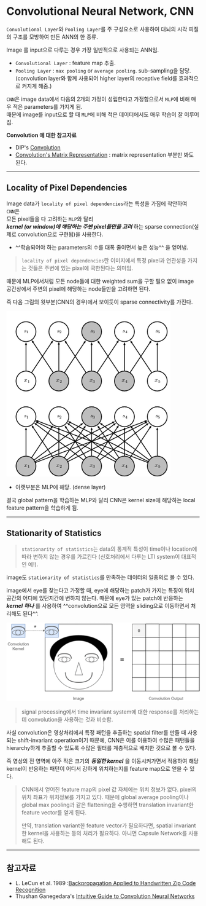 # Convolutional Neural Network, CNN

`Convolutional Layer`와 `Pooling Layer`를 주 구성요소로 사용하여 대뇌의 시각 피질의 구조를 모방하여 만든 ANN의 한 종류.

Image 를 input으로 다루는 경우 가장 일반적으로 사용되는 ANN임.

* `Convolutional Layer` : feature map 추출.
* `Pooling Layer` : `max pooling` or `average pooling`. sub-sampling을 담당. (convolution layer와 함께 사용되어 higher layer의 receptive field를 효과적으로 커지게 해줌.)

`CNN`은 image data에서 다음의 2개의 가정이 성립한다고 가정함으로서 `MLP`에 비해 매우 적은 parameters를 가지게 됨.  
때문에 image를 input으로 할 때 `MLP`에 비해 적은 데이터에서도 매우 학습이 잘 이루어짐.

**Convolution 에 대한 참고자료**

* DIP's [Convolution](../../dip/cv2/etc/dip_convolution.md)
* [Convolution's Matrix Representation](https://bme808.blogspot.com/2022/10/ml-transposed-convolution.html) : matrix representation 부분만 봐도 된다.

---

## Locality of Pixel Dependencies

Image data가 `locality of pixel dependencies`라는 특성을 가짐에 착안하여  
`CNN`은  
모든 pixel들을 다 고려하는 `MLP`와 달리  
***kernel (or window)에 해당하는 주변 pixel들만을 고려*** 하는 sparse connection(실제로 convolution으로 구현됨)을 사용한다.

* ^^학습되어야 하는 parameters의 수를 대폭 줄이면서 높은 성능^^ 을 얻어냄.

> `locality of pixel dependencies`란 이미지에서 특정 pixel과 연관성을 가지는 것들은 주변에 있는 pixel에 국한된다는 의미임.

때문에 MLP에서처럼 모든 node들에 대한 weighted sum을 구할 필요 없이 image 공간상에서 주변의 pixel에 해당하는 node들만을 고려하면 된다.

즉 다음 그림의 윗부분(CNN의 경우)에서 보이듯이 sparse connectivity를 가진다.

![](./img/sparse_con.png)

* 아랫부분은 MLP에 해당. (dense layer)

결국 global pattern을 학습하는 MLP와 달리 CNN은 kernel size에 해당하는 local feature pattern을 학습하게 됨.

---

## Stationarity of Statistics

> `stationarity of statistics`는 data의 통계적 특성이 time이나 location에 따라 변하지 않는 경우를 가르킨다 (신호처리에서 다루는 LTI system이 대표적인 예!). 

image도 `stationarity of statistics`를 만족하는 데이터의 일종의로 볼 수 있다.

image에서 eye를 찾는다고 가정할 때, eye에 해당하는 patch가 가지는 특징이 위치 공간의 어디에 있던지간에 변하지 않는다. 때문에 eye가 있는 patch에 반응하는 ***kernel 하나*** 를 사용하여 ^^convolution으로 모든 영역을 sliding으로 이동하면서 처리해도 된다^^.

![](./img/convolution_stationarity.gif)

> signal processing에서 time invariant system에 대한 response를 처리하는데 convolution을 사용하는 것과 비슷함.

사실 convolution은 영상처리에서 특정 패턴을 추출하는 spatial filter를 만들 때 사용되는 shift-invariant operation이기 때문에, CNN은 이를 이용하여 수많은 패턴들을 hierarchy하게 추출할 수 있도록 수많은 필터를 계층적으로 배치한 것으로 볼 수 있다. 

즉 영상의 전 영역에 아주 작은 크기의 ***동일한 kernel*** 을 이동시켜가면서 적용하여 해당 kernel이 반응하는 패턴이 어디서 강하게 위치하는지를 feature map으로 얻을 수 있다.

> CNN에서 얻어진 feature map의 pixel 값 자체에는 위치 정보가 없다. pixel의 위치 좌표가 위치정보를 가지고 있다. 때문에 global average pooling이나 global max pooling과 같은 flattening을 수행하면 translation invariant한 feature vector를 얻게 된다.
>  
> 만약, translation variant한 feature vector가 필요하다면, spatial invariant한 kernel을 사용하는 등의 처리가 필요하다. 아니면 Capsule Network를 사용해도 된다.

---

## 참고자료 

* L. LeCun et al. 1989 :[Backpropagation Applied to Handwritten Zip Code Recognition](https://ieeexplore.ieee.org/document/6795724)
* Thushan Ganegedara's [Intuitive Guide to Convolution Neural Networks](https://towardsdatascience.com/light-on-math-machine-learning-intuitive-guide-to-convolution-neural-networks-e3f054dd5daa)
